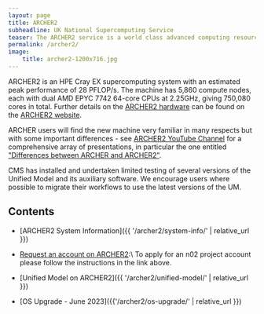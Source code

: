```yaml
---
layout: page
title: ARCHER2
subheadline: UK National Supercomputing Service
teaser: The ARCHER2 service is a world class advanced computing resource for UK researchers. ARCHER2 is provided by <a href="https://www.ukri.org">UKRI</a>, <a href="https://www.epcc.ed.ac.uk">EPCC</a>, <a href="https://www.cray.com"> HPE Cray</a> and the <a href="https://www.ed.ac.uk">University of Edinburgh</a>.
permalink: /archer2/
image:
    title: archer2-1200x716.jpg
---
```


ARCHER2 is an HPE Cray EX supercomputing system with an estimated peak performance of 28 PFLOP/s. The machine has 5,860 compute nodes, each with dual AMD EPYC 7742 64-core CPUs at 2.25GHz, giving 750,080 cores in total. Further details on the [ARCHER2 hardware](https://www.archer2.ac.uk/about/hardware.html) can be found on the [ARCHER2 website](https://www.archer2.ac.uk).

ARCHER users will find the new machine very familiar in many respects but with some important differences - see ​[ARCHER2 YouTube Channel](https://www.youtube.com/channel/UCZi-oBdxoDV5CPEQnhmrCAg/videos) for a comprehensive array of presentations, in particular the one entitled ["Differences between ARCHER and ARCHER2"](https://www.youtube.com/watch?v=dmwGMk9uB-4).

CMS has installed and undertaken limited testing of several versions of the Unified Model and its auxiliary software. We encourage users where possible to migrate their workflows to use the latest versions of the UM.

## Contents

* [ARCHER2 System Information]({{ '/archer2/system-info/' | relative_url }})

* [Request an account on ARCHER2](https://docs.archer2.ac.uk/quick-start/quickstart-users/#request-an-account-on-archer):\\
  To apply for an n02 project account please follow the instructions in the link above.

* [Unified Model on ARCHER2]({{ '/archer2/unified-model/' | relative_url }})

* [OS Upgrade - June 2023]({{'/archer2/os-upgrade/' | relative_url }})
